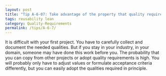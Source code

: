 ```yaml
---
layout: post
title: "Tip A-6-07: Take advantage of the property that quality requirements are highly reusable within a domain."
tags: reusability lean
category: Quality-Requirements
permalink: /tips/A-6-7/
---
```


It is difficult with your first project. You have to carefully collect and document the needed qualities. But if you stay in your industry, in your domain, someone may have done this work before you. The probability that you can copy from other projects or adopt quality requirements is high. You will probably only have to adjust values or formulate acceptance criteria differently, but you can easily adopt the qualities required in principle.

